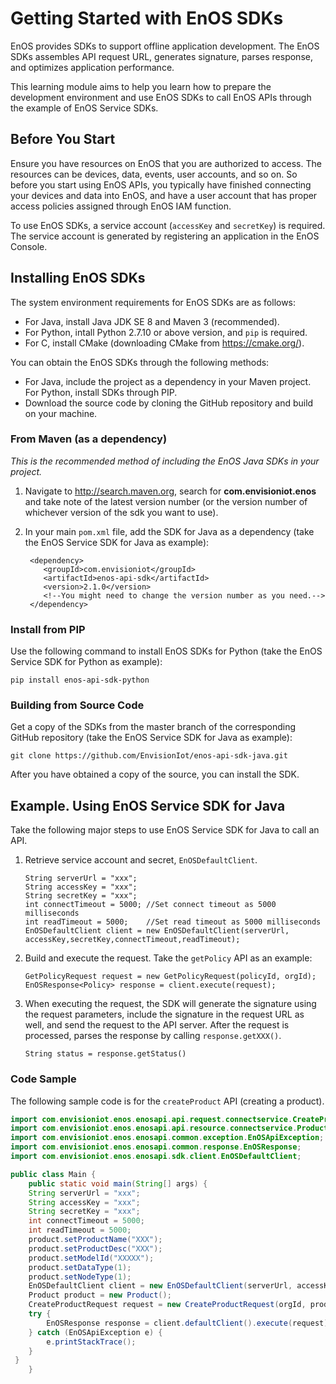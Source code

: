 # Getting Started with EnOS SDKs

EnOS provides SDKs to support offline application development. The EnOS SDKs assembles API request URL, generates signature, parses response, and optimizes application performance.

This learning module aims to help you learn how to prepare the development environment and use EnOS SDKs to call EnOS APIs through the example of EnOS Service SDKs.

## Before You Start

Ensure you have resources on EnOS that you are authorized to access. The resources can be devices, data, events, user accounts, and so on. So before you start using EnOS APIs, you typically have finished connecting your devices and data into EnOS, and have a user account that has proper access policies assigned through EnOS IAM function.

To use EnOS SDKs, a service account (`accessKey` and `secretKey`) is required. The service account is generated by registering an application in the EnOS Console.

## Installing EnOS SDKs

The system environment requirements for EnOS SDKs are as follows:

- For Java, install Java JDK SE 8 and Maven 3 (recommended).
- For Python, intall Python 2.7.10 or above version, and `pip` is required.
- For C, install CMake (downloading CMake from <https://cmake.org/>).

You can obtain the EnOS SDKs through the following methods:
* For Java, include the project as a dependency in your Maven project. For Python, install SDKs through PIP.
* Download the source code by cloning the GitHub repository and build on your machine.

### From Maven (as a dependency)

  _This is the recommended method of including the EnOS Java SDKs in your project._

1. Navigate to http://search.maven.org, search for **com.envisioniot.enos** and take note of the latest version number (or the version number of whichever version of the sdk you want to use).

2. In your main `pom.xml` file, add the SDK for Java as a dependency (take the EnOS Service SDK for Java as example):

   ```
    <dependency>
       <groupId>com.envisioniot</groupId>
       <artifactId>enos-api-sdk</artifactId>
       <version>2.1.0</version>
       <!--You might need to change the version number as you need.-->
    </dependency>
   ```

### Install from PIP

Use the following command to install EnOS SDKs for Python (take the EnOS Service SDK for Python as example):

```
pip install enos-api-sdk-python
```

### Building from Source Code

Get a copy of the SDKs from the master branch of the corresponding GitHub repository (take the EnOS Service SDK for Java as example):
```
git clone https://github.com/EnvisionIot/enos-api-sdk-java.git
```
After you have obtained a copy of the source, you can install the SDK.


## Example. Using EnOS Service SDK for Java
Take the following major steps to use EnOS Service SDK for Java to call an API.

1. Retrieve service account and secret, `EnOSDefaultClient`.

   ```
   String serverUrl = "xxx";
   String accessKey = "xxx";
   String secretKey = "xxx";
   int connectTimeout = 5000; //Set connect timeout as 5000 milliseconds
   int readTimeout = 5000;    //Set read timeout as 5000 milliseconds
   EnOSDefaultClient client = new EnOSDefaultClient(serverUrl, accessKey,secretKey,connectTimeout,readTimeout);
   ```

2. Build and execute the request. Take the `getPolicy` API as an example:

   ```
   GetPolicyRequest request = new GetPolicyRequest(policyId, orgId);
   EnOSResponse<Policy> response = client.execute(request);
   ```

3. When executing the request, the SDK will generate the signature using the request parameters, include the signature in the request URL as well, and send the request to the API server. After the request is processed, parses the response by calling `response.getXXX()`.

   ```
   String status = response.getStatus()
   ```

### Code Sample

The following sample code is for the `createProduct` API (creating a product).

```java
import com.envisioniot.enos.enosapi.api.request.connectservice.CreateProductRequest;
import com.envisioniot.enos.enosapi.api.resource.connectservice.Product;
import com.envisioniot.enos.enosapi.common.exception.EnOSApiException;
import com.envisioniot.enos.enosapi.common.response.EnOSResponse;
import com.envisioniot.enos.enosapi.sdk.client.EnOSDefaultClient;

public class Main {
    public static void main(String[] args) {
    String serverUrl = "xxx";
    String accessKey = "xxx";
    String secretKey = "xxx";
    int connectTimeout = 5000;
    int readTimeout = 5000;
    product.setProductName("XXX");
    product.setProductDesc("XXX");
    product.setModelId("XXXXX");
    product.setDataType(1);
    product.setNodeType(1);
    EnOSDefaultClient client = new EnOSDefaultClient(serverUrl, accessKey,secretKey,connectTimeout,readTimeout);
    Product product = new Product();
    CreateProductRequest request = new CreateProductRequest(orgId, product);
    try {
        EnOSResponse response = client.defaultClient().execute(request);
    } catch (EnOSApiException e) {
        e.printStackTrace();
    }
 }
    }
```
